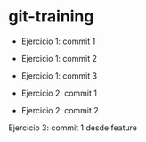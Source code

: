 # git-training
* Ejercicio 1: commit 1
* Ejercicio 1: commit 2
* Ejercicio 1: commit 3

* Ejercicio 2: commit 1
* Ejercicio 2: commit 2

Ejercicio 3: commit 1 desde feature